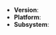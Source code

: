 <!--
Thank you for reporting an issue.

This issue tracker is for bugs and issues found within Bastion.

Please fill in as much of the template below as you're able.

Version: Versions of `artillery` subcrates respectively. Like `artillery-core = 0.1.0`.
Platform: output of `uname -a` (UNIX), or version and 32 or 64-bit (Windows)
Subsystem: if known, please specify affected core module name

If possible, please provide code that demonstrates the problem, keeping it as
simple and free of external dependencies as you are able.
-->

* **Version**:
* **Platform**:
* **Subsystem**:

<!-- Enter your issue details below this comment. -->
